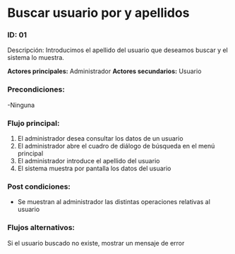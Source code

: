 # Buscar usuario por y apellidos

### ID: 01
Descripción: Introducimos el apellido del usuario que deseamos buscar y el sistema lo muestra.


 **Actores principales:** Administrador
 **Actores secundarios:** Usuario

### Precondiciones:
-Ninguna

### Flujo principal:

  1. El administrador desea consultar los datos de un usuario
  2. El administrador abre el cuadro de diálogo de búsqueda en el menú principal
  3. El administrador introduce el apellido del usuario
  4. El sistema muestra por pantalla los datos del usuario




### Post condiciones:
- Se muestran al administrador las distintas operaciones relativas al usuario


### Flujos alternativos:
Si el usuario buscado no existe, mostrar un mensaje de error